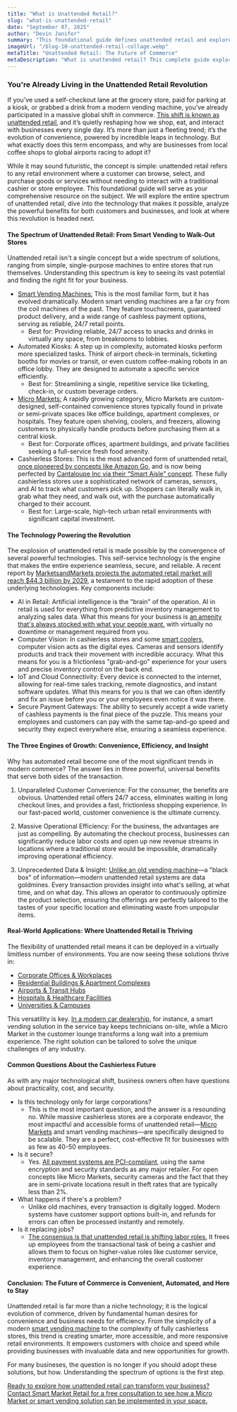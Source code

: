 ```yaml
---
title: "What is Unattended Retail?"
slug: "what-is-unattended-retail"
date: "September 07, 2025"
author: "Devin Janifer"
summary: "This foundational guide defines unattended retail and explores the technology behind cashierless stores, Micro Markets, and smart vending machines. Learn how automated retail is transforming industries by boosting customer convenience and operational efficiency."
imageUrl: "/blog-10-unattended-retail-collage.webp"
metaTitle: "Unattended Retail: The Future of Commerce"
metaDescription: "What is unattended retail? This complete guide explores the world of cashierless stores, Micro Markets, and automated retail, from the technology to the benefits for your business."
---
```

### <span class="text-mint">You're Already Living in the</span> <span class="text-coral">Unattended Retail Revolution</span>
If you’ve used a self-checkout lane at the grocery store, paid for parking at a kiosk, or grabbed a drink from a modern vending machine, you’ve already participated in a massive global shift in commerce. [This shift is known as unattended retail](https://www.cantaloupe.com/wp-content/uploads/2024/11/PYMNTS-The-Future-Of-Unattended-Retail-Report.pdf), and it’s quietly reshaping how we shop, eat, and interact with businesses every single day. It’s more than just a fleeting trend; it’s the evolution of convenience, powered by incredible leaps in technology. But what exactly does this term encompass, and why are businesses from local coffee shops to global airports racing to adopt it?

While it may sound futuristic, the concept is simple: unattended retail refers to any retail environment where a customer can browse, select, and purchase goods or services without needing to interact with a traditional cashier or store employee. This foundational guide will serve as your comprehensive resource on the subject. We will explore the entire spectrum of unattended retail, dive into the technology that makes it possible, analyze the powerful benefits for both customers and businesses, and look at where this revolution is headed next.

#### <span class="text-mint">The Spectrum of Unattended Retail:</span> <span class="text-coral">From Smart Vending to Walk-Out Stores</span>
Unattended retail isn't a single concept but a wide spectrum of solutions, ranging from simple, single-purpose machines to entire stores that run themselves. Understanding this spectrum is key to seeing its vast potential and finding the right fit for your business.
- [Smart Vending Machines:](https://smartmarketretail.com/blog/what-is-a-smart-vending-machine) This is the most familiar form, but it has evolved dramatically. Modern smart vending machines are a far cry from the coil machines of the past. They feature touchscreens, guaranteed product delivery, and a wide range of cashless payment options, serving as reliable, 24/7 retail points.
    - Best for: Providing reliable, 24/7 access to snacks and drinks in virtually any space, from breakrooms to lobbies.
- Automated Kiosks: A step up in complexity, automated kiosks perform more specialized tasks. Think of airport check-in terminals, ticketing booths for movies or transit, or even custom coffee-making robots in an office lobby. They are designed to automate a specific service efficiently.
    - Best for: Streamlining a single, repetitive service like ticketing, check-in, or custom beverage orders.
- [Micro Markets:](https://smartmarketretail.com/blog/what-exactly-is-a-micro-market) A rapidly growing category, Micro Markets are custom-designed, self-contained convenience stores typically found in private or semi-private spaces like office buildings, apartment complexes, or hospitals. They feature open shelving, coolers, and freezers, allowing customers to physically handle products before purchasing them at a central kiosk.
    - Best for: Corporate offices, apartment buildings, and private facilities seeking a full-service fresh food amenity.
- Cashierless Stores: This is the most advanced form of unattended retail, [once pioneered by concepts like Amazon Go,](https://techcrunch.com/2024/10/04/amazon-closes-more-of-its-cashierless-convenience-stores/) and is now being perfected by [Cantaloupe Inc via their “Smart Aisle” concept](https://www.youtube.com/watch?v=hOZdLDHM7f4&t=144). These fully cashierless stores use a sophisticated network of cameras, sensors, and AI to track what customers pick up. Shoppers can literally walk in, grab what they need, and walk out, with the purchase automatically charged to their account.
    - Best for: Large-scale, high-tech urban retail environments with significant capital investment.

#### <span class="text-mint">The Technology Powering the</span> <span class="text-coral">Revolution</span>
The explosion of unattended retail is made possible by the convergence of several powerful technologies. This self-service technology is the engine that makes the entire experience seamless, secure, and reliable. A recent report by [MarketsandMarkets projects the automated retail market will reach $44.3 billion by 2029,](https://www.marketsandmarkets.com/Market-Reports/retail-automation-market-1247.html) a testament to the rapid adoption of these underlying technologies.
Key components include:
- AI in Retail: Artificial intelligence is the "brain" of the operation. AI in retail is used for everything from predictive inventory management to analyzing sales data. What this means for your business is [an amenity that's always stocked with what your people want,](https://smartmarketretail.com/blog/ai-smart-vending-never-run-out-of-your-favorites) with virtually no downtime or management required from you.
- Computer Vision: In cashierless stores and some [smart coolers,](https://smartmarketretail.com/solutions/smart-coolers) computer vision acts as the digital eyes. Cameras and sensors identify products and track their movement with incredible accuracy. What this means for you is a frictionless "grab-and-go" experience for your users and precise inventory control on the back end.
- IoT and Cloud Connectivity: Every device is connected to the internet, allowing for real-time sales tracking, remote diagnostics, and instant software updates. What this means for you is that we can often identify and fix an issue before you or your employees even notice it was there.
- Secure Payment Gateways: The ability to securely accept a wide variety of cashless payments is the final piece of the puzzle. This means your employees and customers can pay with the same tap-and-go speed and security they expect everywhere else, ensuring a seamless experience.

#### <span class="text-mint">The Three Engines of Growth:</span> <span class="text-coral">Convenience, Efficiency, and Insight</span>
Why has automated retail become one of the most significant trends in modern commerce? The answer lies in three powerful, universal benefits that serve both sides of the transaction.

1.	Unparalleled Customer Convenience: For the consumer, the benefits are obvious. Unattended retail offers 24/7 access, eliminates waiting in long checkout lines, and provides a fast, frictionless shopping experience. In our fast-paced world, customer convenience is the ultimate currency.

2.	Massive Operational Efficiency: For the business, the advantages are just as compelling. By automating the checkout process, businesses can significantly reduce labor costs and open up new revenue streams in locations where a traditional store would be impossible, dramatically improving operational efficiency.

3.	Unprecedented Data & Insight: [Unlike an old vending machine](https://smartmarketretail.com/blog/boost-your-propertys-value-with-ai-powered-smart-vending)—a "black box" of information—modern unattended retail systems are data goldmines. Every transaction provides insight into what's selling, at what time, and on what day. This allows an operator to continuously optimize the product selection, ensuring the offerings are perfectly tailored to the tastes of your specific location and eliminating waste from unpopular items.

#### <span class="text-mint">Real-World Applications:</span> <span class="text-coral">Where Unattended Retail is Thriving</span>
The flexibility of unattended retail means it can be deployed in a virtually limitless number of environments. You are now seeing these solutions thrive in:
- [Corporate Offices & Workplaces](https://smartmarketretail.com/locations/office-buildings)
- [Residential Buildings & Apartment Complexes](https://smartmarketretail.com/locations/apartments-multi-family)
- [Airports & Transit Hubs](https://smartmarketretail.com/locations/high-traffic-locations)
- [Hospitals & Healthcare Facilities](https://smartmarketretail.com/locations/healthcare-facilities)
- [Universities & Campuses](https://smartmarketretail.com/locations/colleges-universities)

This versatility is key. [In a modern car dealership,](https://smartmarketretail.com/blog/car-dealership-amenity-that-boost-csi) for instance, a smart vending solution in the service bay keeps technicians on-site, while a Micro Market in the customer lounge transforms a long wait into a premium experience. The right solution can be tailored to solve the unique challenges of any industry.

#### <span class="text-mint">Common Questions About the</span> <span class="text-coral">Cashierless Future</span>
As with any major technological shift, business owners often have questions about practicality, cost, and security.
- Is this technology only for large corporations?
    - This is the most important question, and the answer is a resounding no. While massive cashierless stores are a corporate endeavor, the most impactful and accessible forms of unattended retail—[Micro Markets](https://smartmarketretail.com/solutions/micro-markets) and smart vending machines—are specifically designed to be scalable. They are a perfect, cost-effective fit for businesses with as few as 40-50 employees.
- Is it secure?
    - Yes. [All payment systems are PCI-compliant,](https://www.pcisecuritystandards.org/about_us/) using the same encryption and security standards as any major retailer. For open concepts like Micro Markets, security cameras and the fact that they are in semi-private locations result in theft rates that are typically less than 2%.
- What happens if there's a problem?
    - Unlike old machines, every transaction is digitally logged. Modern systems have customer support options built-in, and refunds for errors can often be processed instantly and remotely.
- Is it replacing jobs?
    - [The consensus is that unattended retail is shifting labor roles.](https://arxiv.org/abs/2410.02888?) It frees up employees from the transactional task of being a cashier and allows them to focus on higher-value roles like customer service, inventory management, and enhancing the overall customer experience.

#### <span class="text-mint">Conclusion: The Future of Commerce is Convenient, Automated, and</span> <span class="text-coral">Here to Stay</span>
Unattended retail is far more than a niche technology; it is the logical evolution of commerce, driven by fundamental human desires for convenience and business needs for efficiency. From the simplicity of a modern [smart vending machine](https://smartmarketretail.com/solutions/smart-stores) to the complexity of fully cashierless stores, this trend is creating smarter, more accessible, and more responsive retail environments. It empowers customers with choice and speed while providing businesses with invaluable data and new opportunities for growth.

For many busineses, the question is no longer if you should adopt these solutions, but how. Understanding the spectrum of options is the first step.

[Ready to explore how unattended retail can transform your business? Contact Smart Market Retail for a free consultation to see how a Micro Market or smart vending solution can be implemented in your space.](https://smartmarketretail.com/contact)
